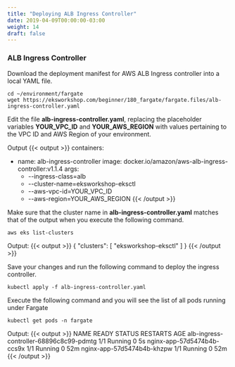 ```yaml
---
title: "Deploying ALB Ingress Controller"
date: 2019-04-09T00:00:00-03:00
weight: 14
draft: false
---
```


### ALB Ingress Controller
Download the deployment manifest for AWS ALB Ingress controller into a local YAML file.
```
cd ~/environment/fargate
wget https://eksworkshop.com/beginner/180_fargate/fargate.files/alb-ingress-controller.yaml
```

Edit the file <b>alb-ingress-controller.yaml</b>, replacing the placeholder variables <b>YOUR_VPC_ID</b> and <b>YOUR_AWS_REGION</b> with values pertaining to the VPC ID and AWS Region of your environment.

Output
{{< output >}}
containers:
- name: alb-ingress-controller
  image: docker.io/amazon/aws-alb-ingress-controller:v1.1.4
  args:
  - --ingress-class=alb
  - --cluster-name=eksworkshop-eksctl
  - --aws-vpc-id=YOUR_VPC_ID
  - --aws-region=YOUR_AWS_REGION
{{< /output >}}

Make sure that the cluster name in <b>alb-ingress-controller.yaml</b> matches that of the output when you execute the following command.
```
aws eks list-clusters
```
Output:
{{< output >}}
{
    "clusters": [
        "eksworkshop-eksctl"
    ]
}
{{< /output >}}


Save your changes and run the following command to deploy the ingress controller.
```
kubectl apply -f alb-ingress-controller.yaml
```

Execute the following command and you will see the list of all pods running under Fargate
```
kubectl get pods -n fargate
```

Output:
{{< output >}}
NAME                                      READY   STATUS    RESTARTS   AGE
alb-ingress-controller-68896c8c99-pdmtg   1/1     Running   0          5s
nginx-app-57d5474b4b-ccs9x                1/1     Running   0          52m
nginx-app-57d5474b4b-khzpw                1/1     Running   0          52m
{{< /output >}}


